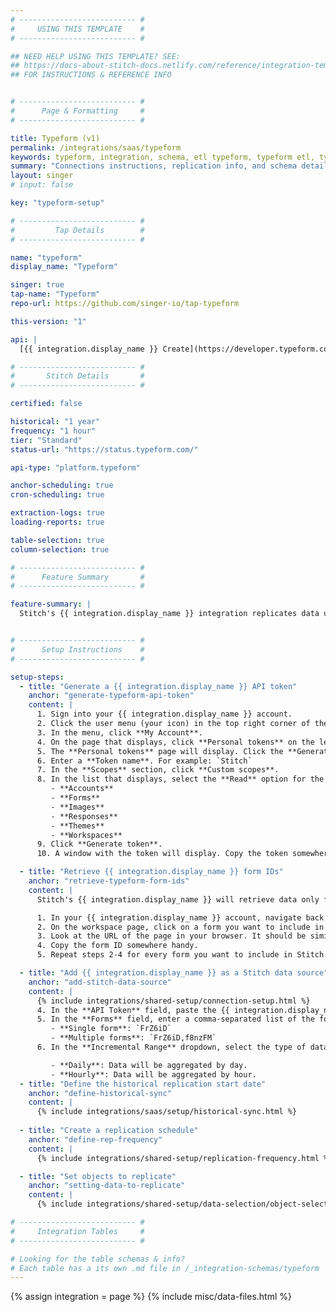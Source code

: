 ```yaml
---
# -------------------------- #
#     USING THIS TEMPLATE    #
# -------------------------- #

## NEED HELP USING THIS TEMPLATE? SEE:
## https://docs-about-stitch-docs.netlify.com/reference/integration-templates/saas/
## FOR INSTRUCTIONS & REFERENCE INFO


# -------------------------- #
#      Page & Formatting     #
# -------------------------- #

title: Typeform (v1)
permalink: /integrations/saas/typeform
keywords: typeform, integration, schema, etl typeform, typeform etl, typeform schema
summary: "Connections instructions, replication info, and schema details for Stitch's Typeform integration."
layout: singer
# input: false

key: "typeform-setup"

# -------------------------- #
#         Tap Details        #
# -------------------------- #

name: "typeform"
display_name: "Typeform"

singer: true 
tap-name: "Typeform"
repo-url: https://github.com/singer-io/tap-typeform

this-version: "1"

api: |
  [{{ integration.display_name }} Create](https://developer.typeform.com/create/){:target="new"} and [Responses](https://developer.typeform.com/responses/){:target="new"} APIs

# -------------------------- #
#       Stitch Details       #
# -------------------------- #

certified: false 

historical: "1 year"
frequency: "1 hour"
tier: "Standard"
status-url: "https://status.typeform.com/"

api-type: "platform.typeform"

anchor-scheduling: true
cron-scheduling: true

extraction-logs: true
loading-reports: true

table-selection: true
column-selection: true

# -------------------------- #
#      Feature Summary       #
# -------------------------- #

feature-summary: |
  Stitch's {{ integration.display_name }} integration replicates data using the {{ integration.api | flatify | strip }}. Refer to the [Schema](#schema) section for a list of objects available for replication.


# -------------------------- #
#      Setup Instructions    #
# -------------------------- #

setup-steps:
  - title: "Generate a {{ integration.display_name }} API token"
    anchor: "generate-typeform-api-token"
    content: |
      1. Sign into your {{ integration.display_name }} account.
      2. Click the user menu (your icon) in the top right corner of the page.
      3. In the menu, click **My Account**.
      4. On the page that displays, click **Personal tokens** on the left side of the page.
      5. The **Personal tokens** page will display. Click the **Generate a new token** button.
      6. Enter a **Token name**. For example: `Stitch`
      7. In the **Scopes** section, click **Custom scopes**. 
      8. In the list that displays, select the **Read** option for the following permissions:
         - **Accounts**
         - **Forms**
         - **Images**
         - **Responses**
         - **Themes**
         - **Workspaces**
      9. Click **Generate token**.
      10. A window with the token will display. Copy the token somewhere handy, as you'll need it to complete the setup. **Note**: {{ integration.display_name }} will only display the token once. If you close this window, you'll need to re-generate the token.

  - title: "Retrieve {{ integration.display_name }} form IDs"
    anchor: "retrieve-typeform-form-ids"
    content: |
      Stitch's {{ integration.display_name }} will retrieve data only for the forms you specify in the {{ app.page-names.int-settings }} page. In this step, you'll retrieve the IDs of the forms you want Stitch to replicate.

      1. In your {{ integration.display_name }} account, navigate back to your workspaces.
      2. On the workspace page, click on a form you want to include in Stitch. This should open the form's edit page.
      3. Look at the URL of the page in your browser. It should be similar to `https://admin.typeform.com/form/FrZ6iD/create`. The string between `form/` and `/create` is the form's ID. In this example, the ID is `FrZ6iD`.
      4. Copy the form ID somewhere handy.
      5. Repeat steps 2-4 for every form you want to include in Stitch.

  - title: "Add {{ integration.display_name }} as a Stitch data source"
    anchor: "add-stitch-data-source"
    content: |
      {% include integrations/shared-setup/connection-setup.html %}
      4. In the **API Token** field, paste the {{ integration.display_name }} API token you generated in [Step 1](#generate-{{ integration.name }}-api-token).
      5. In the **Forms** field, enter a comma-separated list of the form IDs you retrieved in [Step 2](#retrieve-{{ integration.name }}-form-ids). For example:
         - **Single form**: `FrZ6iD`
         - **Multiple forms**: `FrZ6iD,f8nzFM`
      6. In the **Incremental Range** dropdown, select the type of data aggregation you want Stitch to use:

         - **Daily**: Data will be aggregated by day.
         - **Hourly**: Data will be aggregated by hour.
  - title: "Define the historical replication start date"
    anchor: "define-historical-sync"
    content: |
      {% include integrations/saas/setup/historical-sync.html %}
  
  - title: "Create a replication schedule"
    anchor: "define-rep-frequency"
    content: |
      {% include integrations/shared-setup/replication-frequency.html %}

  - title: "Set objects to replicate"
    anchor: "setting-data-to-replicate"
    content: |
      {% include integrations/shared-setup/data-selection/object-selection.html %}

# -------------------------- #
#     Integration Tables     #
# -------------------------- #

# Looking for the table schemas & info?
# Each table has a its own .md file in /_integration-schemas/typeform
---
```

{% assign integration = page %}
{% include misc/data-files.html %}